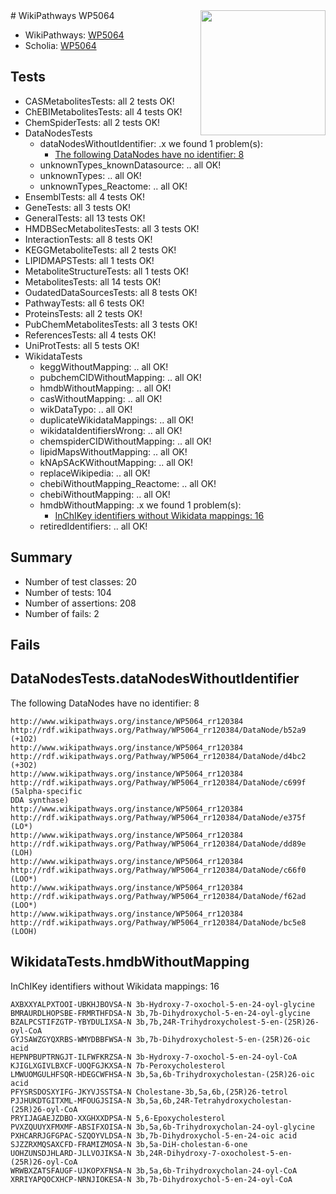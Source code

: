 <img style="float: right; width: 200px" src="https://upload.wikimedia.org/wikipedia/commons/thumb/8/83/Wplogo_with_text_500.png/640px-Wplogo_with_text_500.png" />
# WikiPathways WP5064

* WikiPathways: [WP5064](https://wikipathways.org/pathways/WP5064)
* Scholia: [WP5064](https://scholia.toolforge.org/wikipathways/WP5064)
## Tests
* CASMetabolitesTests: all 2 tests OK!
* ChEBIMetabolitesTests: all 4 tests OK!
* ChemSpiderTests: all 2 tests OK!
* DataNodesTests
    * dataNodesWithoutIdentifier: .x we found 1 problem(s):
        * [The following DataNodes have no identifier: 8](#d2d32fa7)
    * unknownTypes_knownDatasource: .. all OK!
    * unknownTypes: .. all OK!
    * unknownTypes_Reactome: .. all OK!
* EnsemblTests: all 4 tests OK!
* GeneTests: all 3 tests OK!
* GeneralTests: all 13 tests OK!
* HMDBSecMetabolitesTests: all 3 tests OK!
* InteractionTests: all 8 tests OK!
* KEGGMetaboliteTests: all 2 tests OK!
* LIPIDMAPSTests: all 1 tests OK!
* MetaboliteStructureTests: all 1 tests OK!
* MetabolitesTests: all 14 tests OK!
* OudatedDataSourcesTests: all 8 tests OK!
* PathwayTests: all 6 tests OK!
* ProteinsTests: all 2 tests OK!
* PubChemMetabolitesTests: all 3 tests OK!
* ReferencesTests: all 4 tests OK!
* UniProtTests: all 5 tests OK!
* WikidataTests
    * keggWithoutMapping: .. all OK!
    * pubchemCIDWithoutMapping: .. all OK!
    * hmdbWithoutMapping: .. all OK!
    * casWithoutMapping: .. all OK!
    * wikDataTypo: .. all OK!
    * duplicateWikidataMappings: .. all OK!
    * wikidataIdentifiersWrong: .. all OK!
    * chemspiderCIDWithoutMapping: .. all OK!
    * lipidMapsWithoutMapping: .. all OK!
    * kNApSAcKWithoutMapping: .. all OK!
    * replaceWikipedia: .. all OK!
    * chebiWithoutMapping_Reactome: .. all OK!
    * chebiWithoutMapping: .. all OK!
    * hmdbWithoutMapping: .x we found 1 problem(s):
        * [InChIKey identifiers without Wikidata mappings: 16](#d961c158)
    * retiredIdentifiers: .. all OK!


## Summary

* Number of test classes: 20
* Number of tests: 104
* Number of assertions: 208
* Number of fails: 2

## Fails

<a name="d2d32fa7" />

## DataNodesTests.dataNodesWithoutIdentifier

The following DataNodes have no identifier: 8
```
http://www.wikipathways.org/instance/WP5064_rr120384 http://rdf.wikipathways.org/Pathway/WP5064_rr120384/DataNode/b52a9 (+1O2)
http://www.wikipathways.org/instance/WP5064_rr120384 http://rdf.wikipathways.org/Pathway/WP5064_rr120384/DataNode/d4bc2 (+3O2)
http://www.wikipathways.org/instance/WP5064_rr120384 http://rdf.wikipathways.org/Pathway/WP5064_rr120384/DataNode/c699f (5alpha-specific
DDA synthase)
http://www.wikipathways.org/instance/WP5064_rr120384 http://rdf.wikipathways.org/Pathway/WP5064_rr120384/DataNode/e375f (LO*)
http://www.wikipathways.org/instance/WP5064_rr120384 http://rdf.wikipathways.org/Pathway/WP5064_rr120384/DataNode/dd89e (LOH)
http://www.wikipathways.org/instance/WP5064_rr120384 http://rdf.wikipathways.org/Pathway/WP5064_rr120384/DataNode/c66f0 (LOO*)
http://www.wikipathways.org/instance/WP5064_rr120384 http://rdf.wikipathways.org/Pathway/WP5064_rr120384/DataNode/f62ad (LOO*)
http://www.wikipathways.org/instance/WP5064_rr120384 http://rdf.wikipathways.org/Pathway/WP5064_rr120384/DataNode/bc5e8 (LOOH)
```

<a name="d961c158" />

## WikidataTests.hmdbWithoutMapping

InChIKey identifiers without Wikidata mappings: 16
```
AXBXXYALPXTOOI-UBKHJBOVSA-N	3b-Hydroxy-7-oxochol-5-en-24-oyl-glycine
BMRAURDLHOPSBE-FRMRTHFDSA-N	3b,7b-Dihydroxychol-5-en-24-oyl-glycine
BZALPCSTIFZGTP-YBYDULIXSA-N	3b,7b,24R-Trihydroxycholest-5-en-(25R)26-oyl-CoA
GYJSAWZGYQXRBS-WMYDBBFWSA-N	3b,7b-Dihydroxycholest-5-en-(25R)26-oic acid
HEPNPBUPTRNGJT-ILFWFKRZSA-N	3b-Hydroxy-7-oxochol-5-en-24-oyl-CoA
KJIGLXGIVLBXCF-UOQFGJKXSA-N	7b-Peroxycholesterol
LMWUOMGULHFSQR-HDEGCWFHSA-N	3b,5a,6b-Trihydroxycholestan-(25R)26-oic acid
PFYSRSDOSXYIFG-JKYVJSSTSA-N	Cholestane-3b,5a,6b,(25R)26-tetrol
PJJHUKDTGITXML-MFOUGJSISA-N	3b,5a,6b,24R-Tetrahydroxycholestan-(25R)26-oyl-CoA
PRYIJAGAEJZDBO-XXGHXXDPSA-N	5,6-Epoxycholesterol
PVXZQUUYXFMXMF-ABSIFXOISA-N	3b,5a,6b-Trihydroxycholan-24-oyl-glycine
PXHCARRJGFGPAC-SZQOYVLDSA-N	3b,7b-Dihydroxychol-5-en-24-oic acid
SJZZRXMQSAXCFD-FRAMIZMOSA-N	3b,5a-DiH-cholestan-6-one
UOHZUNSDJHLARD-JLLVOJIKSA-N	3b,24R-Dihydroxy-7-oxocholest-5-en-(25R)26-oyl-CoA
WRWBXZATSFAUGF-UJKOPXFNSA-N	3b,5a,6b-Trihydroxycholan-24-oyl-CoA
XRRIYAPQOCXHCP-NRNJIOKESA-N	3b,7b-Dihydroxychol-5-en-24-oyl-CoA
```

